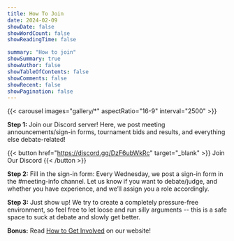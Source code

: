 ```yaml
---
title: How To Join
date: 2024-02-09
showDate: false
showWordCount: false
showReadingTime: false

summary: "How to join"
showSummary: true
showAuthor: false
showTableOfContents: false
showComments: false
showRecent: false
showPagination: false
---
```


{{< carousel images="gallery/*" aspectRatio="16-9" interval="2500" >}}

**Step 1:** Join our Discord server! Here, we post meeting announcements/sign-in forms, tournament bids and results, and everything else debate-related!

{{< button href="https://discord.gg/DzF6ubWkRc" target="_blank" >}}
Join Our Discord
{{< /button >}}

**Step 2:** Fill in the sign-in form: Every Wednesday, we post a sign-in form in the #meeting-info channel. Let us know if you want to debate/judge, and whether you have experience, and we’ll assign you a role accordingly.

**Step 3:** Just show up! We try to create a completely pressure-free environment, so feel free to let loose and run silly arguments -- this is a safe space to suck at debate and slowly get better.

**Bonus:** Read [How to Get Involved](/resources/get-involved/) on our website!